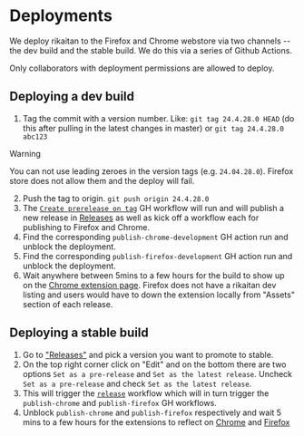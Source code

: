# Deployments

We deploy rikaitan to the Firefox and Chrome webstore via two channels -- the dev build and the stable build. We do this via a series of Github Actions.

Only collaborators with deployment permissions are allowed to deploy.

## Deploying a dev build

1. Tag the commit with a version number. Like: `git tag 24.4.28.0 HEAD` (do this after pulling in the latest changes in master) or `git tag 24.4.28.0 abc123`

> [!WARNING]
> You can not use leading zeroes in the version tags (e.g. `24.04.28.0`). Firefox store does not allow them and the deploy will fail.

2. Push the tag to origin. `git push origin 24.4.28.0`
3. The [`Create prerelease on tag`](https://github.com/Ajatt-Tools/rikaitan/actions/workflows/create-prerelease-on-tag.yml) GH workflow will run and will publish a new release in [Releases](https://github.com/Ajatt-Tools/rikaitan/releases) as well as kick off a workflow each for publishing to Firefox and Chrome.
4. Find the corresponding `publish-chrome-development` GH action run and unblock the deployment.
5. Find the corresponding `publish-firefox-development` GH action run and unblock the deployment.
6. Wait anywhere between 5mins to a few hours for the build to show up on the [Chrome extension page](https://chromewebstore.google.com/detail/rikaitan-development-build/pnjdahdadbkhcfamabafkjbjblbgkodk). Firefox does not have a rikaitan dev listing and users would have to down the extension locally from "Assets" section of each release.

## Deploying a stable build

1. Go to ["Releases"](https://github.com/Ajatt-Tools/rikaitan/releases) and pick a version you want to promote to stable.
2. On the top right corner click on "Edit" and on the bottom there are two options `Set as a pre-release` and `Set as the latest release`. Uncheck `Set as a pre-release` and check `Set as the latest release`.
3. This will trigger the [`release`](https://github.com/Ajatt-Tools/rikaitan/actions/workflows/release.yml) workflow which will in turn trigger the `publish-chrome` and `publish-firefox` GH workflows.
4. Unblock `publish-chrome` and `publish-firefox` respectively and wait 5 mins to a few hours for the extensions to reflect on [Chrome](https://chromewebstore.google.com/detail/rikaitan/pnjdahdadbkhcfamabafkjbjblbgkodk) and [Firefox](https://addons.mozilla.org/en-US/firefox/addon/rikaitan/)

